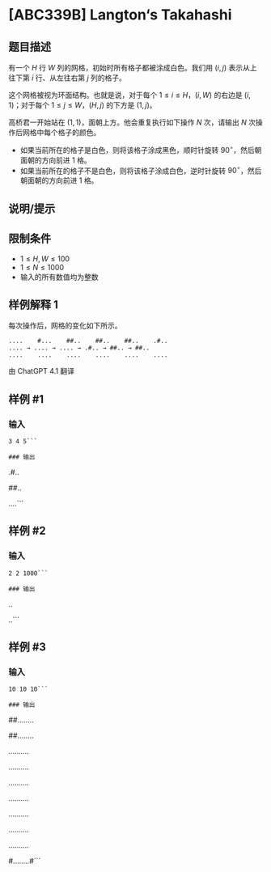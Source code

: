 # [ABC339B] Langton‘s Takahashi

## 题目描述

有一个 $H$ 行 $W$ 列的网格，初始时所有格子都被涂成白色。我们用 $(i, j)$ 表示从上往下第 $i$ 行、从左往右第 $j$ 列的格子。

这个网格被视为环面结构。也就是说，对于每个 $1 \leq i \leq H$，$(i, W)$ 的右边是 $(i, 1)$；对于每个 $1 \leq j \leq W$，$(H, j)$ 的下方是 $(1, j)$。

高桥君一开始站在 $(1, 1)$，面朝上方。他会重复执行如下操作 $N$ 次，请输出 $N$ 次操作后网格中每个格子的颜色。

- 如果当前所在的格子是白色，则将该格子涂成黑色，顺时针旋转 $90^\circ$，然后朝面朝的方向前进 $1$ 格。
- 如果当前所在的格子不是白色，则将该格子涂成白色，逆时针旋转 $90^\circ$，然后朝面朝的方向前进 $1$ 格。

## 说明/提示

## 限制条件

- $1 \leq H, W \leq 100$
- $1 \leq N \leq 1000$
- 输入的所有数值均为整数

## 样例解释 1

每次操作后，网格的变化如下所示。
```
....    #...    ##..    ##..    ##..    .#..
.... → .... → .... → .#.. → ##.. → ##..
....    ....    ....    ....    ....    ....
```

由 ChatGPT 4.1 翻译

## 样例 #1

### 输入

```
3 4 5```

### 输出

```
.#..
##..
....```

## 样例 #2

### 输入

```
2 2 1000```

### 输出

```
..
..```

## 样例 #3

### 输入

```
10 10 10```

### 输出

```
##........
##........
..........
..........
..........
..........
..........
..........
..........
#........#```

